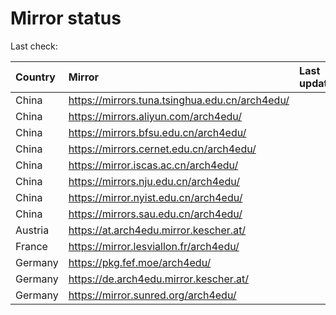 <script src="./time.js"></script>
# Mirror status
Last check: <script type="text/javascript">localize(1721632735.9431083);</script>

|Country|Mirror|Last update|
|:------|:-----|:----------|
|China|https://mirrors.tuna.tsinghua.edu.cn/arch4edu/|<script type="text/javascript">localize(1721586762);</script>|
|China|https://mirrors.aliyun.com/arch4edu/|<script type="text/javascript">localize(1721586762);</script>|
|China|https://mirrors.bfsu.edu.cn/arch4edu/|<script type="text/javascript">localize(1721586762);</script>|
|China|https://mirrors.cernet.edu.cn/arch4edu/|<script type="text/javascript">localize(1721586762);</script>|
|China|https://mirror.iscas.ac.cn/arch4edu/|<script type="text/javascript">localize(1721586762);</script>|
|China|https://mirrors.nju.edu.cn/arch4edu/|<script type="text/javascript">localize(1721586762);</script>|
|China|https://mirror.nyist.edu.cn/arch4edu/|<script type="text/javascript">localize(1721586762);</script>|
|China|https://mirrors.sau.edu.cn/arch4edu/|<script type="text/javascript">localize(1721586762);</script>|
|Austria|https://at.arch4edu.mirror.kescher.at/|<script type="text/javascript">localize(1721586762);</script>|
|France|https://mirror.lesviallon.fr/arch4edu/|<script type="text/javascript">localize(1721586762);</script>|
|Germany|https://pkg.fef.moe/arch4edu/|<script type="text/javascript">localize(1721586762);</script>|
|Germany|https://de.arch4edu.mirror.kescher.at/|<script type="text/javascript">localize(1721586762);</script>|
|Germany|https://mirror.sunred.org/arch4edu/|<script type="text/javascript">localize(1721586762);</script>|

<script src="./tablefilter/tablefilter.js"></script>
<script src="./table.js"></script>
